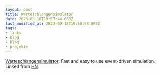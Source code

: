 ```yaml
---
layout: post
title: Warteschlangensimulator
date: 2023-09-18T19:57:44.653Z
last_modified_at: 2023-09-18T19:58:58.863Z
tags: 
- links
- blog
- Blog
- projekte
---
```

[Warteschlangensimulator](https://a-herzog.github.io/Warteschlangensimulator/): Fast and easy to use event-driven simulation. Linked from [HN](https://news.ycombinator.com/item?id=37532439)